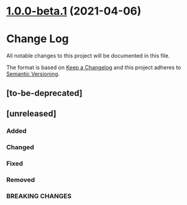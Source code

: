 # [1.0.0-beta.1](https://github.com/gabrielseco/smf/compare/1.0.0-beta.0...1.0.0-beta.1) (2021-04-06)



# Change Log
All notable changes to this project will be documented in this file.

The format is based on [Keep a Changelog](http://keepachangelog.com/)
and this project adheres to [Semantic Versioning](http://semver.org/).

## [to-be-deprecated]

## [unreleased]
### Added
### Changed
### Fixed
### Removed
### BREAKING CHANGES

